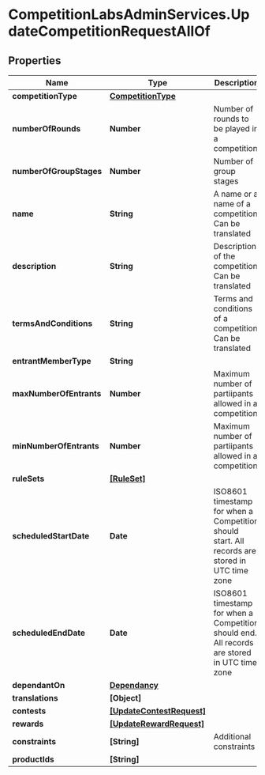 # CompetitionLabsAdminServices.UpdateCompetitionRequestAllOf

## Properties

Name | Type | Description | Notes
------------ | ------------- | ------------- | -------------
**competitionType** | [**CompetitionType**](CompetitionType.md) |  | 
**numberOfRounds** | **Number** | Number of rounds to be played in a competition | 
**numberOfGroupStages** | **Number** | Number of group stages | [optional] 
**name** | **String** | A name or a name of a competition. Can be translated | 
**description** | **String** | Description of the competition. Can be translated | [optional] 
**termsAndConditions** | **String** | Terms and conditions of a competition. Can be translated | [optional] 
**entrantMemberType** | **String** |  | [optional] 
**maxNumberOfEntrants** | **Number** | Maximum number of partiipants allowed in a competition | [optional] 
**minNumberOfEntrants** | **Number** | Maximum number of partiipants allowed in a competition | 
**ruleSets** | [**[RuleSet]**](RuleSet.md) |  | 
**scheduledStartDate** | **Date** | ISO8601 timestamp for when a Competition should start. All records are stored in UTC time zone | 
**scheduledEndDate** | **Date** | ISO8601 timestamp for when a Competition should end. All records are stored in UTC time zone | 
**dependantOn** | [**Dependancy**](Dependancy.md) |  | 
**translations** | **[Object]** |  | [optional] 
**contests** | [**[UpdateContestRequest]**](UpdateContestRequest.md) |  | [optional] 
**rewards** | [**[UpdateRewardRequest]**](UpdateRewardRequest.md) |  | [optional] 
**constraints** | **[String]** | Additional constraints | 
**productIds** | **[String]** |  | 


